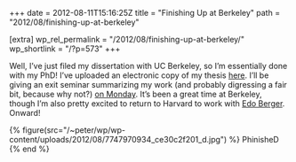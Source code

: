 +++
date = 2012-08-11T15:16:25Z
title = "Finishing Up at Berkeley"
path = "2012/08/finishing-up-at-berkeley"

[extra]
wp_rel_permalink = "/2012/08/finishing-up-at-berkeley/"
wp_shortlink = "/?p=573"
+++

Well, I’ve just filed my dissertation with UC Berkeley, so I’m essentially
done with my PhD! I’ve uploaded an electronic copy of my thesis
[here](/dissertation/). I’ll be giving an exit seminar summarizing my work
(and probably digressing a fair bit, because why not?)
[on Monday](http://events.berkeley.edu/index.php/calendar/sn/astro?event_ID=55346).
It’s been a great time at Berkeley, though I’m also pretty excited to return
to Harvard to work with [Edo Berger](http://www.cfa.harvard.edu/~eberger/).
Onward!

{% figure(src="/~peter/wp/wp-content/uploads/2012/08/7747970934_ce30c2f201_d.jpg") %}
PhinisheD
{% end %}
